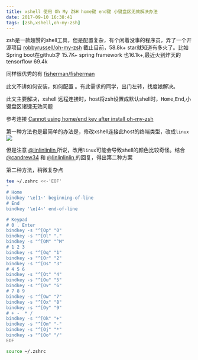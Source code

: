 ```yaml
---
title: xshell 使用 Oh My ZSH home键 end键 小键盘区无效解决办法
date: 2017-09-10 16:38:41
tags: [zsh,xshell,oh-my-zsh]
---
```


zsh是一款超赞的shell工具，但是配置复杂，有个闲着没事的程序员，弄了一个开源项目 [robbyrussell/oh-my-zsh][] 截止目前，58.8k+ star就知道有多火了。比如 Spring boot在github才 15.7K+ spring framework 也16.1k+,最近火到炸天的tensorflow 69.4k

同样很优秀的有 [fisherman/fisherman][]

此文不讲如何安装，如何配置 。有此需求的同学，出门左转，找度娘解决。

此文主要解决，xshell 远程连接时，host将zsh设置成默认shell时，<kbd>Home</kbd>,<kbd>End</kbd>,小键盘区诸键无效问题

<!--more-->

参考连接 [Cannot using home/end key after install oh-my-zsh][linkCannotUsingHome/endKeyAfterInstall]

第一种方法也是最简单的办法是，修改xshell连接此host的终端类型，改成`linux`
![](http://ww1.sinaimg.cn/large/afaffa71ly1fjekq3ap0wj20fu0d3jrt.jpg)

但是注意 [@linlinlinlin ][] 所说，改用`linux`可能会导致shell的颜色比较奇怪。结合 [@candrew34][] 和 [@linlinlinlin ][]的回复，得出第二种方案

第二种方法，稍微复杂点

```bash
tee ~/.zshrc <<-'EOF'
"
# Home
bindkey '\e[1~' beginning-of-line
# End
bindkey '\e[4~' end-of-line

# Keypad
# 0 . Enter
bindkey -s "^[Op" "0"
bindkey -s "^[Ol" "."
bindkey -s "^[OM" "^M"
# 1 2 3
bindkey -s "^[Oq" "1"
bindkey -s "^[Or" "2"
bindkey -s "^[Os" "3"
# 4 5 6
bindkey -s "^[Ot" "4"
bindkey -s "^[Ou" "5"
bindkey -s "^[Ov" "6"
# 7 8 9
bindkey -s "^[Ow" "7"
bindkey -s "^[Ox" "8"
bindkey -s "^[Oy" "9"
# + -  * /
bindkey -s "^[Ok" "+"
bindkey -s "^[Om" "-"
bindkey -s "^[Oj" "*"
bindkey -s "^[Oo" "/"
EOF

source ~/.zshrc
```


[robbyrussell/oh-my-zsh]: https://github.com/robbyrussell/oh-my-zsh
[fisherman/fisherman]: https://github.com/fisherman/fisherman
[@linlinlinlin ]: https://github.com/linlinlinlin
[@candrew34]: https://github.com/candrew34
[linkCannotUsingHome/endKeyAfterInstall]: https://github.com/robbyrussell/oh-my-zsh/issues/3061#issuecomment-93494905
